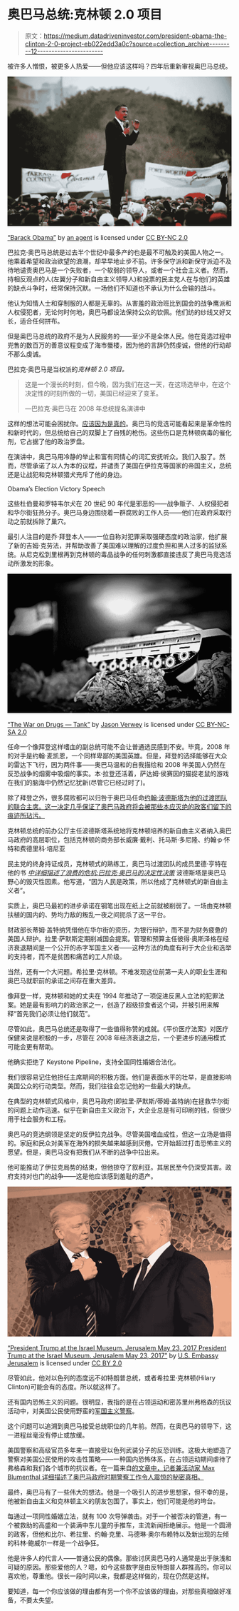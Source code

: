 # 奥巴马总统:克林顿 2.0 项目

> 原文：<https://medium.datadriveninvestor.com/president-obama-the-clinton-2-0-project-eb022edd3a0c?source=collection_archive---------12----------------------->

被许多人憎恨，被更多人热爱——但他应该这样吗？四年后重新审视奥巴马总统。

![](img/00e16cb0976328c05650647d42d04911.png)

[“Barack Obama”](https://www.flickr.com/photos/98663451@N00/400339277) by [an agent](https://www.flickr.com/photos/98663451@N00) is licensed under [CC BY-NC 2.0](https://creativecommons.org/licenses/by-nc/2.0/?ref=ccsearch&atype=rich)

巴拉克·奥巴马总统是过去半个世纪中最多产的也是最不可触及的美国人物之一。他乘着希望和政治欲望的浪潮，却早早地止步不前。许多保守派和新保守派迫不及待地谴责奥巴马是一个失败者，一个软弱的领导人，或者一个社会主义者。然而，持相反观点的人(左翼分子和新自由主义领导人)和投票的民主党人在与他们的英雄的缺点斗争时，经常保持沉默。一场他们不知道也不承认为什么会输的战斗。

他认为知情人士和穿制服的人都是无辜的。从害羞的政治班比到国会的战争鹰派和人权侵犯者，无论何时何地，奥巴马都设法保持公众的钦佩。他们纺的纱线又好又长，适合任何拼布。

但是奥巴马总统的政府不是为人民服务的——至少不是全体人民。他在竞选过程中兜售的数百万的善意议程变成了海市蜃楼，因为他的言辞仍然虔诚，但他的行动却不那么虔诚。

巴拉克·奥巴马是当权派的*克林顿 2.0 项目。*

> 这是一个漫长的时刻，但今晚，因为我们在这一天，在这场选举中，在这个决定性的时刻所做的一切，美国已经迎来了变革。
> 
> —巴拉克·奥巴马在 2008 年总统提名演讲中

这样的想法可能会困扰你。[应该因为是真的](https://www.jacobinmag.com/2019/05/obama-white-house-financial-crisis-hundt)。奥巴马的竞选可能看起来是革命性的和新时代的，但总统给自己的双脚上了自残的枪伤。这些伤口是克林顿病毒的催化剂，它占据了他的政治罗盘。

在演讲中，奥巴马用冷静的举止和富有同情心的词汇安抚听众。我们入股了。然而，尽管承诺了以人为本的议程，并谴责了美国在伊拉克等国家的帝国主义，总统还是让战犯和克林顿猎犬充斥了他的身边。

Obama’s Election Victory Speech

这些杜伯曼和罗特韦尔犬在 20 世纪 90 年代是邪恶的——战争贩子、人权侵犯者和华尔街狂热分子。奥巴马身边围绕着一群腐败的工作人员——他们在政府采取行动之前就拆除了巢穴。

最引人注目的是乔·拜登本人——一位自称对犯罪采取强硬态度的政治家，他扩展了新的吉姆·克劳法，并帮助改善了美国难以理解的过度负担和黑人过多的监狱系统。从尼克松到里根再到克林顿的毒品战争的任何刺激都直接违反了奥巴马竞选活动所激发的形象。

![](img/6acccc4bac48401c3b2108effbfc3dd9.png)

[“The War on Drugs — Tank”](https://www.flickr.com/photos/94382772@N00/5150491318) by [Jason Verwey](https://www.flickr.com/photos/94382772@N00) is licensed under [CC BY-NC-SA 2.0](https://creativecommons.org/licenses/by-nc-sa/2.0/?ref=ccsearch&atype=rich)

任命一个像拜登这样嗜血的副总统可能不会让普通选民感到不安。毕竟，2008 年的对手是约翰·麦凯恩，一个同样卑鄙的美国英雄。但是，拜登的选择能够在大众的雷达下飞行，因为两件事——奥巴马温和的自我描绘和 2008 年美国人仍然在反恐战争的烟雾中吸烟的事实。本·拉登还活着，萨达姆·侯赛因的猫捉老鼠的游戏在我们的脑海中仍然记忆犹新(尽管它已经过时了)。

除了拜登之外，很多腐败都可以归咎于奥巴马任命[约翰·波德斯塔为他的过渡团队的联合主席。这一决定几乎保证了奥巴马政府将会被那些本应灭绝的政客们留下的痕迹所玷污。](https://obamawhitehouse.archives.gov/blog/author/john-podesta)

克林顿总统的前办公厅主任波德斯塔系统地将克林顿培养的新自由主义者纳入奥巴马政府的高层职位，包括克林顿的商务部长威廉·戴利、托马斯·多尼隆、约翰·p·怀特和费德里科·培尼亚

民主党的终身持证成员，克林顿式的熟练工，奥巴马过渡团队的成员里德·亨特在他的书 [*中详细描述了浪费的危机:巴拉克·奥巴马的决定性决策*](https://www.simonandschuster.com/books/A-Crisis-Wasted/Reed-Hundt/9781948122313) 波德斯塔是奥巴马野心的毁灭性因素。他写道，“因为人民是政策，所以他成了克林顿式的新自由主义者”。

实质上，奥巴马最初的进步承诺在钢笔出现在纸上之前就被削弱了。一场由克林顿扶植的国内的、势均力敌的叛乱一夜之间扼杀了这一平台。

财政部长蒂姆·盖特纳凭借他在华尔街的资历，为银行辩护，而不是为财务疲惫的美国人辩护。拉里·萨默斯定期削减国会提案。管理和预算主任彼得·奥斯泽格在经济衰退期间是一个公开的赤字军国主义者——这种方法的角度有利于大企业和选举的支持者，而不是贫困和痛苦的工人阶级。

当然，还有一个大问题。希拉里·克林顿。不难发现这位前第一夫人的职业生涯和奥巴马就职前的承诺之间存在重大差异。

像拜登一样，克林顿和她的丈夫在 1994 年推动了一项促进反黑人立法的犯罪法案。她是最有影响力的政治家之一，创造了超级掠食者这个词，并被引用来解释“首先我们必须让他们就范”。

尽管如此，奥巴马总统还是取得了一些值得称赞的成就。《平价医疗法案》对医疗保健来说是积极的一步，尽管在 2008 年经济衰退之后，一个更进步的通用模式可能会更有帮助。

他确实拒绝了 Keystone Pipeline，支持全国同性婚姻合法化。

我们很容易记住他担任主席期间的积极方面。他们是表面水平的壮举，是直接影响美国公众的行动类型。然而，我们往往会忘记他的一些最大的缺点。

在典型的克林顿式风格中，奥巴马政府(即拉里·萨默斯/蒂姆·盖特纳)在拯救华尔街的问题上动作迅速。似乎在新自由主义政治下，大企业总是有可印刷的钱，但很少用于社会服务和工程。

奥巴马的竞选纲领是坚定的反伊拉克战争。尽管美国嗜血成性，但这一立场是值得的。家庭和民众对美军在海外的损失越来越感到厌倦。它开始超过打击恐怖主义的愿望。但是，奥巴马没有把我们从不断的战争中拉出来。

他可能推动了伊拉克局势的结束，但他掠夺了叙利亚。其居民至今仍深受其害。政府支持对也门的战争——这是他应该感到羞耻的遗产。

![](img/62aef2dd4d07f2182f9768f59096a4c3.png)

[“President Trump at the Israel Museum. Jerusalem May 23, 2017 President Trump at the Israel Museum. Jerusalem May 23, 2017”](https://www.flickr.com/photos/46886434@N04/34460983290) by [U.S. Embassy Jerusalem](https://www.flickr.com/photos/46886434@N04) is licensed under [CC BY 2.0](https://creativecommons.org/licenses/by/2.0/?ref=ccsearch&atype=rich)

尽管如此，他对以色列的态度远不如特朗普总统，或者希拉里·克林顿(Hilary Clinton)可能会有的态度。所以就这样了。

还有国内恐怖主义的问题。很明显，我指的是在占领运动和密苏里州弗格森的抗议活动中，对美国公民使用野蛮的[军国主义警察](https://www.charleskochinstitute.org/issue-areas/criminal-justice-policing-reform/militarization-of-police/)。

这个问题可以追溯到奥巴马接受总统职位的几年前。然而，在奥巴马的领导下，这一进程丝毫没有停止或放缓。

美国警察和高级官员多年来一直接受以色列武装分子的反恐训练。这极大地塑造了警察对美国公民使用的攻击性策略——一种国内恐怖体系，在占领运动期间虐待了弗格森和我们各个城市的抗议者。在一篇来自[的文章中，记者兼活动家 Max Blumenthal 详细描述了奥巴马政府时期警察工作令人震惊的秘密真相。](https://thegrayzone.com/2020/06/09/occupation-occupy-israel-us-police/)

最终，奥巴马有了一些伟大的想法。他是一个吸引人的进步思想家，但不幸的是，他被新自由主义和克林顿主义的朋友包围了。事实上，他们可能是他的垮台。

每通过一项同性婚姻立法，就有 100 次导弹袭击。对于一个被否决的管道，有一个被救助的高盛和一个装满中东儿童的手推车，主流新闻拒绝展示。他是一个圆滑的政客，但他和比尔、希拉里、约翰·克里、马德琳·奥尔布赖特以及新出现的左倾的科林·鲍威尔一样是一个战争狂。

他是许多人的代言人——普通公民的偶像。那些讨厌奥巴马的人通常是出于肤浅和可疑的原因。那些爱他的人？嗯，如今这些数字是由反特朗普人群推高的。你可以喜欢他，尊重他。很长一段时间以来，我都是这样做的，现在仍然是这样。

要知道，每一个你应该做的理由都有另一个你不应该做的理由。对那些真相做好准备，不要太失望。